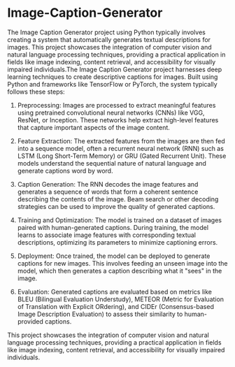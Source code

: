 # Image-Caption-Generator
The Image Caption Generator project using Python typically involves creating a system that automatically generates textual descriptions for images. This project showcases the integration of computer vision and natural language processing techniques, providing a practical application in fields like image indexing, content retrieval, and accessibility for visually impaired individuals.The Image Caption Generator project harnesses deep learning techniques to create descriptive captions for images. Built using Python and frameworks like TensorFlow or PyTorch, the system typically follows these steps:

1.	Preprocessing: Images are processed to extract meaningful features using pretrained convolutional neural networks (CNNs) like VGG, ResNet, or Inception. These networks help extract high-level features that capture important aspects of the image content.

2.	Feature Extraction: The extracted features from the images are then fed into a sequence model, often a recurrent neural network (RNN) such as LSTM (Long Short-Term Memory) or GRU (Gated Recurrent Unit). These models understand the sequential nature of natural language and generate captions word by word.

3.	Caption Generation: The RNN decodes the image features and generates a sequence of words that form a coherent sentence describing the contents of the image. Beam search or other decoding strategies can be used to improve the quality of generated captions. 

4.	Training and Optimization: The model is trained on a dataset of images paired with human-generated captions. During training, the model learns to associate image features with corresponding textual descriptions, optimizing its parameters to minimize captioning errors.

5.	Deployment: Once trained, the model can be deployed to generate captions for new images. This involves feeding an unseen image into the model, which then generates a caption describing what it "sees" in the image.

6.	Evaluation: Generated captions are evaluated based on metrics like BLEU (Bilingual Evaluation Understudy), METEOR (Metric for Evaluation of Translation with Explicit ORdering), and CIDEr (Consensus-based Image Description Evaluation) to assess their similarity to human-provided captions.

This project showcases the integration of computer vision and natural language processing techniques, providing a practical application in fields like image indexing, content retrieval, and accessibility for visually impaired individuals.







